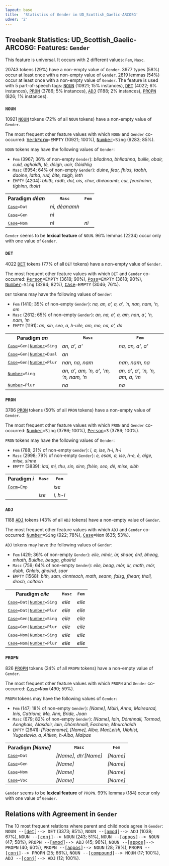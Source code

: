 ```yaml
---
layout: base
title:  'Statistics of Gender in UD_Scottish_Gaelic-ARCOSG'
udver: '2'
---
```


## Treebank Statistics: UD_Scottish_Gaelic-ARCOSG: Features: `Gender`

This feature is universal.
It occurs with 2 different values: `Fem`, `Masc`.

20743 tokens (29%) have a non-empty value of `Gender`.
3977 types (58%) occur at least once with a non-empty value of `Gender`.
2819 lemmas (54%) occur at least once with a non-empty value of `Gender`.
The feature is used with 5 part-of-speech tags: <tt><a href="gd_arcosg-pos-NOUN.html">NOUN</a></tt> (10921; 15% instances), <tt><a href="gd_arcosg-pos-DET.html">DET</a></tt> (4022; 6% instances), <tt><a href="gd_arcosg-pos-PRON.html">PRON</a></tt> (3786; 5% instances), <tt><a href="gd_arcosg-pos-ADJ.html">ADJ</a></tt> (1188; 2% instances), <tt><a href="gd_arcosg-pos-PROPN.html">PROPN</a></tt> (826; 1% instances).

### `NOUN`

10921 <tt><a href="gd_arcosg-pos-NOUN.html">NOUN</a></tt> tokens (72% of all `NOUN` tokens) have a non-empty value of `Gender`.

The most frequent other feature values with which `NOUN` and `Gender` co-occurred: <tt><a href="gd_arcosg-feat-VerbForm.html">VerbForm</a></tt><tt>=EMPTY</tt> (10921; 100%), <tt><a href="gd_arcosg-feat-Number.html">Number</a></tt><tt>=Sing</tt> (9283; 85%).

`NOUN` tokens may have the following values of `Gender`:

* `Fem` (3967; 36% of non-empty `Gender`): <em>bliadhna, bhliadhna, buille, obair, cuid, aghaidh, tè, dòigh, uair, Gàidhlig</em>
* `Masc` (6954; 64% of non-empty `Gender`): <em>duine, fear, fhios, taobh, daoine, latha, rud, àite, taigh, leth</em>
* `EMPTY` (4204): <em>bhith, ràdh, dol, ais, chur, dhèanamh, cur, feuchainn, tighinn, thoirt</em>

<table>
  <tr><th>Paradigm <i>dèan</i></th><th><tt>Masc</tt></th><th><tt>Fem</tt></th></tr>
  <tr><td><tt><tt><a href="gd_arcosg-feat-Case.html">Case</a></tt><tt>=Dat</tt></tt></td><td><em>nì, dèanamh</em></td><td></td></tr>
  <tr><td><tt><tt><a href="gd_arcosg-feat-Case.html">Case</a></tt><tt>=Gen</tt></tt></td><td><em>nì</em></td><td></td></tr>
  <tr><td><tt><tt><a href="gd_arcosg-feat-Case.html">Case</a></tt><tt>=Nom</tt></tt></td><td><em>nì</em></td><td><em>nì</em></td></tr>
</table>

`Gender` seems to be **lexical feature** of `NOUN`. 96% lemmas (2234) occur only with one value of `Gender`.

### `DET`

4022 <tt><a href="gd_arcosg-pos-DET.html">DET</a></tt> tokens (77% of all `DET` tokens) have a non-empty value of `Gender`.

The most frequent other feature values with which `DET` and `Gender` co-occurred: <tt><a href="gd_arcosg-feat-Person.html">Person</a></tt><tt>=EMPTY</tt> (3618; 90%), <tt><a href="gd_arcosg-feat-Poss.html">Poss</a></tt><tt>=EMPTY</tt> (3618; 90%), <tt><a href="gd_arcosg-feat-Number.html">Number</a></tt><tt>=Sing</tt> (3294; 82%), <tt><a href="gd_arcosg-feat-Case.html">Case</a></tt><tt>=EMPTY</tt> (3046; 76%).

`DET` tokens may have the following values of `Gender`:

* `Fem` (1410; 35% of non-empty `Gender`): <em>na, an, a’, a, a', 'n, nan, nam, ‘n, am</em>
* `Masc` (2612; 65% of non-empty `Gender`): <em>an, na, a’, a, am, nan, a', 'n, nam, 'm</em>
* `EMPTY` (1191): <em>an, sin, seo, a, h-uile, am, mo, na, a', do</em>

<table>
  <tr><th>Paradigm <i>an</i></th><th><tt>Masc</tt></th><th><tt>Fem</tt></th></tr>
  <tr><td><tt><tt><a href="gd_arcosg-feat-Case.html">Case</a></tt><tt>=Gen</tt>|<tt><a href="gd_arcosg-feat-Number.html">Number</a></tt><tt>=Sing</tt></tt></td><td><em>an, a’, a'</em></td><td><em>na, an, a', a’</em></td></tr>
  <tr><td><tt><tt><a href="gd_arcosg-feat-Case.html">Case</a></tt><tt>=Gen</tt>|<tt><a href="gd_arcosg-feat-Number.html">Number</a></tt><tt>=Dual</tt></tt></td><td><em>an</em></td><td></td></tr>
  <tr><td><tt><tt><a href="gd_arcosg-feat-Case.html">Case</a></tt><tt>=Gen</tt>|<tt><a href="gd_arcosg-feat-Number.html">Number</a></tt><tt>=Plur</tt></tt></td><td><em>nan, na, nam</em></td><td><em>nan, nam, na</em></td></tr>
  <tr><td><tt><tt><a href="gd_arcosg-feat-Number.html">Number</a></tt><tt>=Sing</tt></tt></td><td><em>an, a’, am, 'n, a', 'm, ‘n, nam, ’n</em></td><td><em>an, a’, a', 'n, ‘n, am, a, ‘m</em></td></tr>
  <tr><td><tt><tt><a href="gd_arcosg-feat-Number.html">Number</a></tt><tt>=Plur</tt></tt></td><td><em>na</em></td><td><em>na</em></td></tr>
</table>

### `PRON`

3786 <tt><a href="gd_arcosg-pos-PRON.html">PRON</a></tt> tokens (50% of all `PRON` tokens) have a non-empty value of `Gender`.

The most frequent other feature values with which `PRON` and `Gender` co-occurred: <tt><a href="gd_arcosg-feat-Number.html">Number</a></tt><tt>=Sing</tt> (3786; 100%), <tt><a href="gd_arcosg-feat-Person.html">Person</a></tt><tt>=3</tt> (3786; 100%).

`PRON` tokens may have the following values of `Gender`:

* `Fem` (788; 21% of non-empty `Gender`): <em>i, a, ise, h-i, h-ì</em>
* `Masc` (2998; 79% of non-empty `Gender`): <em>e, esan, a, ise, h-e, è, aige, mise, sinne</em>
* `EMPTY` (3839): <em>iad, mi, thu, sin, sinn, fhèin, seo, dè, mise, sibh</em>

<table>
  <tr><th>Paradigm <i>i</i></th><th><tt>Masc</tt></th><th><tt>Fem</tt></th></tr>
  <tr><td><tt><tt><a href="gd_arcosg-feat-Form.html">Form</a></tt><tt>=Emp</tt></tt></td><td></td><td><em>ise</em></td></tr>
  <tr><td><tt></tt></td><td><em>ise</em></td><td><em>i, h-i</em></td></tr>
</table>

### `ADJ`

1188 <tt><a href="gd_arcosg-pos-ADJ.html">ADJ</a></tt> tokens (43% of all `ADJ` tokens) have a non-empty value of `Gender`.

The most frequent other feature values with which `ADJ` and `Gender` co-occurred: <tt><a href="gd_arcosg-feat-Number.html">Number</a></tt><tt>=Sing</tt> (922; 78%), <tt><a href="gd_arcosg-feat-Case.html">Case</a></tt><tt>=Nom</tt> (635; 53%).

`ADJ` tokens may have the following values of `Gender`:

* `Fem` (429; 36% of non-empty `Gender`): <em>eile, mhòr, ùr, shaor, àrd, bheag, mhath, Buidhe, beaga, ghoirid</em>
* `Masc` (759; 64% of non-empty `Gender`): <em>eile, beag, mòr, ùr, math, mór, dubh, Ghlais, ghoirid, saor</em>
* `EMPTY` (1568): <em>bith, sam, cinnteach, math, seann, faisg, fhearr, thall, droch, coltach</em>

<table>
  <tr><th>Paradigm <i>eile</i></th><th><tt>Masc</tt></th><th><tt>Fem</tt></th></tr>
  <tr><td><tt><tt><a href="gd_arcosg-feat-Case.html">Case</a></tt><tt>=Dat</tt>|<tt><a href="gd_arcosg-feat-Number.html">Number</a></tt><tt>=Sing</tt></tt></td><td><em>eile</em></td><td><em>eile</em></td></tr>
  <tr><td><tt><tt><a href="gd_arcosg-feat-Case.html">Case</a></tt><tt>=Dat</tt>|<tt><a href="gd_arcosg-feat-Number.html">Number</a></tt><tt>=Plur</tt></tt></td><td><em>eile</em></td><td><em>eile</em></td></tr>
  <tr><td><tt><tt><a href="gd_arcosg-feat-Case.html">Case</a></tt><tt>=Gen</tt>|<tt><a href="gd_arcosg-feat-Number.html">Number</a></tt><tt>=Sing</tt></tt></td><td><em>eile</em></td><td><em>eile</em></td></tr>
  <tr><td><tt><tt><a href="gd_arcosg-feat-Case.html">Case</a></tt><tt>=Gen</tt>|<tt><a href="gd_arcosg-feat-Number.html">Number</a></tt><tt>=Plur</tt></tt></td><td><em>eile</em></td><td><em>eile</em></td></tr>
  <tr><td><tt><tt><a href="gd_arcosg-feat-Case.html">Case</a></tt><tt>=Nom</tt>|<tt><a href="gd_arcosg-feat-Number.html">Number</a></tt><tt>=Sing</tt></tt></td><td><em>eile</em></td><td><em>eile</em></td></tr>
  <tr><td><tt><tt><a href="gd_arcosg-feat-Case.html">Case</a></tt><tt>=Nom</tt>|<tt><a href="gd_arcosg-feat-Number.html">Number</a></tt><tt>=Plur</tt></tt></td><td><em>eile</em></td><td><em>eile</em></td></tr>
</table>

### `PROPN`

826 <tt><a href="gd_arcosg-pos-PROPN.html">PROPN</a></tt> tokens (24% of all `PROPN` tokens) have a non-empty value of `Gender`.

The most frequent other feature values with which `PROPN` and `Gender` co-occurred: <tt><a href="gd_arcosg-feat-Case.html">Case</a></tt><tt>=Nom</tt> (490; 59%).

`PROPN` tokens may have the following values of `Gender`:

* `Fem` (147; 18% of non-empty `Gender`): <em>[Name], Màiri, Anna, Mairearad, Inis, Catrìona, Mo, Ann, Brìde, Joan</em>
* `Masc` (679; 82% of non-empty `Gender`): <em>[Name], Iain, Dòmhnall, Tormod, Aonghais, Alasdair, lain, Dhòmhnaill, Eachann, Mhurchaidh</em>
* `EMPTY` (2641): <em>[Placename], [Name], Alba, MacLeish, Uibhist, Yugoslavia, a, Aitken, h-Alba, Malpas</em>

<table>
  <tr><th>Paradigm <i>[Name]</i></th><th><tt>Masc</tt></th><th><tt>Fem</tt></th></tr>
  <tr><td><tt><tt><a href="gd_arcosg-feat-Case.html">Case</a></tt><tt>=Dat</tt></tt></td><td><em>[Name], dh’[Name]</em></td><td><em>[Name]</em></td></tr>
  <tr><td><tt><tt><a href="gd_arcosg-feat-Case.html">Case</a></tt><tt>=Gen</tt></tt></td><td><em>[Name]</em></td><td><em>[Name]</em></td></tr>
  <tr><td><tt><tt><a href="gd_arcosg-feat-Case.html">Case</a></tt><tt>=Nom</tt></tt></td><td><em>[Name]</em></td><td><em>[Name]</em></td></tr>
  <tr><td><tt><tt><a href="gd_arcosg-feat-Case.html">Case</a></tt><tt>=Voc</tt></tt></td><td><em>[Name]</em></td><td><em>[Name]</em></td></tr>
</table>

`Gender` seems to be **lexical feature** of `PROPN`. 99% lemmas (184) occur only with one value of `Gender`.

## Relations with Agreement in `Gender`

The 10 most frequent relations where parent and child node agree in `Gender`:
<tt>NOUN --[<tt><a href="gd_arcosg-dep-det.html">det</a></tt>]--> DET</tt> (3373; 85%),
<tt>NOUN --[<tt><a href="gd_arcosg-dep-amod.html">amod</a></tt>]--> ADJ</tt> (1038; 67%),
<tt>NOUN --[<tt><a href="gd_arcosg-dep-conj.html">conj</a></tt>]--> NOUN</tt> (243; 51%),
<tt>NOUN --[<tt><a href="gd_arcosg-dep-appos.html">appos</a></tt>]--> NOUN</tt> (47; 58%),
<tt>PROPN --[<tt><a href="gd_arcosg-dep-amod.html">amod</a></tt>]--> ADJ</tt> (45; 96%),
<tt>NOUN --[<tt><a href="gd_arcosg-dep-appos.html">appos</a></tt>]--> PROPN</tt> (40; 60%),
<tt>PROPN --[<tt><a href="gd_arcosg-dep-appos.html">appos</a></tt>]--> NOUN</tt> (28; 78%),
<tt>PROPN --[<tt><a href="gd_arcosg-dep-conj.html">conj</a></tt>]--> PROPN</tt> (25; 66%),
<tt>NOUN --[<tt><a href="gd_arcosg-dep-compound.html">compound</a></tt>]--> NOUN</tt> (17; 100%),
<tt>ADJ --[<tt><a href="gd_arcosg-dep-conj.html">conj</a></tt>]--> ADJ</tt> (12; 100%).


